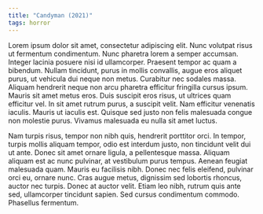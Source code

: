 ```yaml
---
title: "Candyman (2021)"
tags: horror
---
```

Lorem ipsum dolor sit amet, consectetur adipiscing elit. Nunc volutpat risus ut fermentum condimentum. Nunc pharetra lorem a semper accumsan. Integer lacinia posuere nisi id ullamcorper. Praesent tempor ac quam a bibendum. Nullam tincidunt, purus in mollis convallis, augue eros aliquet purus, ut vehicula dui neque non metus. Curabitur nec sodales massa. Aliquam hendrerit neque non arcu pharetra efficitur fringilla cursus ipsum. Mauris sit amet metus eros. Duis suscipit eros risus, ut ultrices quam efficitur vel. In sit amet rutrum purus, a suscipit velit. Nam efficitur venenatis iaculis. Mauris ut iaculis est. Quisque sed justo non felis malesuada congue non molestie purus. Vivamus malesuada eu nulla sit amet luctus.

Nam turpis risus, tempor non nibh quis, hendrerit porttitor orci. In tempor, turpis mollis aliquam tempor, odio est interdum justo, non tincidunt velit dui ut ante. Donec sit amet ornare ligula, a pellentesque massa. Aliquam aliquam est ac nunc pulvinar, at vestibulum purus tempus. Aenean feugiat malesuada quam. Mauris eu facilisis nibh. Donec nec felis eleifend, pulvinar orci eu, ornare nunc. Cras augue metus, dignissim sed lobortis rhoncus, auctor nec turpis. Donec at auctor velit. Etiam leo nibh, rutrum quis ante sed, ullamcorper tincidunt sapien. Sed cursus condimentum commodo. Phasellus fermentum.
